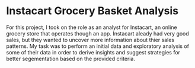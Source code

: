 # Instacart Grocery Basket Analysis

For this project, I took on the role as an analyst for Instacart, an online grocery store that operates though an app. Instacart aleady had very good sales, but they wanted to uncover more information about thier sales patterns. My task was to perform an initial data and exploratory analysis of some of their data in order to derive insights and suggest strategies for better segementation based on the provided criteria.
